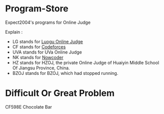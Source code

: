 # Program-Store
Expect2004's programs for Online Judge

Explain :

 - LG stands for [Luogu Online Judge](https://www.luogu.com.cn/)
 - CF stands for [Codeforces](codeforces.com)
 - UVA stands for UVa Online Judge
 - NK stands for [Nowcoder](https://ac.nowcoder.com/acm/home)
 - HZ stands for HZOJ, the private Online Judge of Huaiyin Middle School Of Jiangsu Province, China.
 - BZOJ stands for BZOJ, which had stopped running.

# Difficult Or Great Problem

CF598E Chocolate Bar
